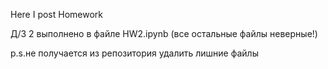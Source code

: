 Here I post Homework

Д/З 2 выполнено в файле HW2.ipynb (все остальные файлы неверные!) 

p.s.не получается из репозитория удалить лишние файлы 

